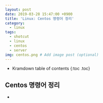 ```yaml
---
layout: post
date: 2019-03-28 15:47:00 +0900
title: 'Linux: Centos 명령어 정리'
category:
  - linux
tags:
  - shotcut
  - linux
  - centos
  - server
img: centos.png # Add image post (optional)
---
```


* Kramdown table of contents
{:toc .toc}

## Centos 명령어 정리
- 